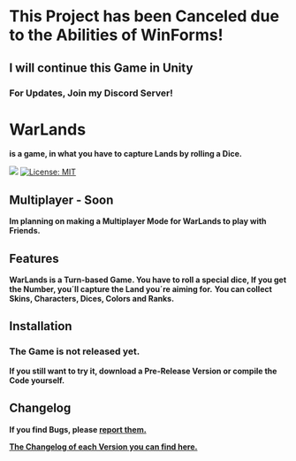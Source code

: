 # This Project has been Canceled due to the Abilities of WinForms!
## I will continue this Game in Unity
### For Updates, Join my Discord Server!


# WarLands
**is a game, in what you have to capture Lands by rolling a Dice.**

[![](https://dcbadge.vercel.app/api/server/mCJwUAcXFs?style=flat)](https://discord.gg/mCJwUAcXFs) [![License: MIT](https://img.shields.io/badge/License-MIT-yellow.svg)](https://github.com/KiSki-Dev/WarLands/blob/master/LICENSE.md)

## Multiplayer - Soon
**Im planning on making a Multiplayer Mode for WarLands to play with Friends.**

## Features
**WarLands is a Turn-based Game. You have to roll a special dice, If you get the Number, you´ll capture the Land you´re aiming for.**
**You can collect Skins, Characters, Dices, Colors and Ranks.**

## Installation
### The Game is not released yet.
**If you still want to try it, download a Pre-Release Version or compile the Code yourself.**

## Changelog
**If you find Bugs, please [report them.](https://github.com/KiSki-Dev/WarLands/issues)**

**[The Changelog of each Version you can find here.](https://github.com/KiSki-Dev/WarLands/blob/master/Changelog.md)**
